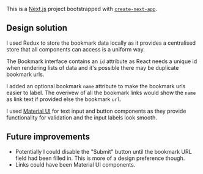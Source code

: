 This is a [Next.js](https://nextjs.org) project bootstrapped with [`create-next-app`](https://nextjs.org/docs/app/api-reference/cli/create-next-app).

## Design solution

I used Redux to store the bookmark data locally as it provides a centralised store that all components can access is a uniform way.

The Bookmark interface contains an `id` attribute as React needs a unique id when rendering lists of data and it's possible there may be duplicate bookmark urls.

I added an optional bookmark `name` attribute to make the bookmark urls easier to label. The overivew of all the bookmark links would show the `name` as link text if provided else the bookmark `url`.

I used <a href="https://mui.com/material-ui/">Material UI</a> for text input and button components as they provide functionality for validation and the input labels look smooth.


## Future improvements

- Potentially I could disable the "Submit" button until the bookmark URL field had been filled in. This is more of a design preference though. 
- Links could have been Material UI components.